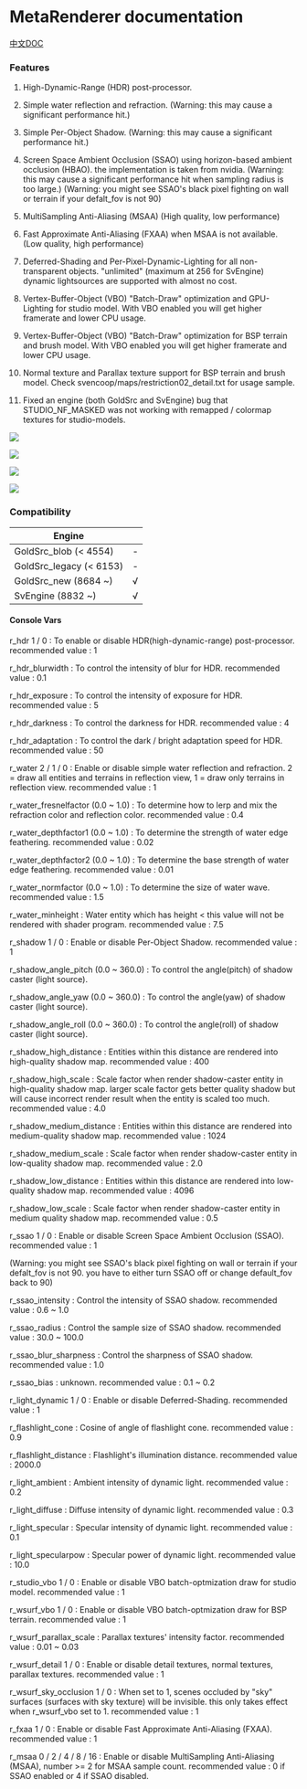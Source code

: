 # MetaRenderer documentation

[中文DOC](RendererCN.md)

### Features

1. High-Dynamic-Range (HDR) post-processor.

2. Simple water reflection and refraction. (Warning: this may cause a significant performance hit.)

3. Simple Per-Object Shadow. (Warning: this may cause a significant performance hit.)

4. Screen Space Ambient Occlusion (SSAO) using horizon-based ambient occlusion (HBAO). the implementation is taken from nvidia. (Warning: this may cause a significant performance hit when sampling radius is too large.) (Warning: you might see SSAO's black pixel fighting on wall or terrain if your defalt_fov is not 90)

5. MultiSampling Anti-Aliasing (MSAA) (High quality, low performance)

6. Fast Approximate Anti-Aliasing (FXAA) when MSAA is not available. (Low quality, high performance)

7. Deferred-Shading and Per-Pixel-Dynamic-Lighting for all non-transparent objects. "unlimited" (maximum at 256 for SvEngine) dynamic lightsources are supported with almost no cost.

9. Vertex-Buffer-Object (VBO) "Batch-Draw" optimization and GPU-Lighting for studio model. With VBO enabled you will get higher framerate and lower CPU usage.

10. Vertex-Buffer-Object (VBO) "Batch-Draw" optimization for BSP terrain and brush model. With VBO enabled you will get higher framerate and lower CPU usage.

11. Normal texture and Parallax texture support for BSP terrain and brush model. Check svencoop/maps/restriction02_detail.txt for usage sample.

12. Fixed an engine (both GoldSrc and SvEngine) bug that STUDIO_NF_MASKED was not working with remapped / colormap textures for studio-models.

![](/img/2.png)

![](/img/3.png)

![](/img/4.png)

![](/img/5.png)

### Compatibility

|        Engine            |      |
|        ----              | ---- |
| GoldSrc_blob   (< 4554)  | -    |
| GoldSrc_legacy (< 6153)  | -    |
| GoldSrc_new    (8684 ~)  | √    |
| SvEngine       (8832 ~)  | √    |

#### Console Vars

r_hdr 1 / 0 : To enable or disable HDR(high-dynamic-range) post-processor. recommended value : 1

r_hdr_blurwidth : To control the intensity of blur for HDR. recommended value : 0.1

r_hdr_exposure : To control the intensity of exposure for HDR. recommended value : 5

r_hdr_darkness : To control the darkness for HDR. recommended value : 4

r_hdr_adaptation : To control the dark / bright adaptation speed for HDR. recommended value : 50

r_water 2 / 1 / 0 : Enable or disable simple water reflection and refraction. 2 = draw all entities and terrains in reflection view, 1 = draw only terrains in reflection view. recommended value : 1

r_water_fresnelfactor (0.0 ~ 1.0) : To determine how to lerp and mix the refraction color and reflection color. recommended value : 0.4

r_water_depthfactor1 (0.0 ~ 1.0) : To determine the strength of water edge feathering. recommended value : 0.02

r_water_depthfactor2 (0.0 ~ 1.0) : To determine the base strength of water edge feathering. recommended value : 0.01

r_water_normfactor (0.0 ~ 1.0) : To determine the size of water wave. recommended value : 1.5

r_water_minheight : Water entity which has height < this value will not be rendered with shader program. recommended value : 7.5

r_shadow 1 / 0 : Enable or disable Per-Object Shadow. recommended value : 1

r_shadow_angle_pitch (0.0 ~ 360.0) : To control the angle(pitch) of shadow caster (light source).

r_shadow_angle_yaw (0.0 ~ 360.0) : To control the angle(yaw) of shadow caster (light source).

r_shadow_angle_roll (0.0 ~ 360.0) : To control the angle(roll) of shadow caster (light source).

r_shadow_high_distance : Entities within this distance are rendered into high-quality shadow map. recommended value : 400

r_shadow_high_scale : Scale factor when render shadow-caster entity in high-quality shadow map. larger scale factor gets better quality shadow but will cause incorrect render result when the entity is scaled too much. recommended value : 4.0

r_shadow_medium_distance : Entities within this distance are rendered into medium-quality shadow map. recommended value : 1024

r_shadow_medium_scale : Scale factor when render shadow-caster entity in low-quality shadow map. recommended value : 2.0

r_shadow_low_distance : Entities within this distance are rendered into low-quality shadow map. recommended value : 4096

r_shadow_low_scale : Scale factor when render shadow-caster entity in medium quality shadow map. recommended value : 0.5

r_ssao 1 / 0 : Enable or disable Screen Space Ambient Occlusion (SSAO). recommended value : 1

(Warning: you might see SSAO's black pixel fighting on wall or terrain if your defalt_fov is not 90. you have to either turn SSAO off or change default_fov back to 90)

r_ssao_intensity : Control the intensity of SSAO shadow. recommended value : 0.6 ~ 1.0

r_ssao_radius : Control the sample size of SSAO shadow. recommended value : 30.0 ~ 100.0

r_ssao_blur_sharpness : Control the sharpness of SSAO shadow. recommended value : 1.0

r_ssao_bias : unknown. recommended value : 0.1 ~ 0.2

r_light_dynamic 1 / 0 : Enable or disable Deferred-Shading. recommended value : 1

r_flashlight_cone : Cosine of angle of flashlight cone. recommended value : 0.9

r_flashlight_distance : Flashlight's illumination distance. recommended value : 2000.0

r_light_ambient : Ambient intensity of dynamic light. recommended value : 0.2

r_light_diffuse : Diffuse intensity of dynamic light. recommended value : 0.3

r_light_specular : Specular intensity of dynamic light. recommended value : 0.1

r_light_specularpow : Specular power of dynamic light. recommended value : 10.0

r_studio_vbo 1 / 0 : Enable or disable VBO batch-optmization draw for studio model. recommended value : 1

r_wsurf_vbo 1 / 0 : Enable or disable VBO batch-optmization draw for BSP terrain. recommended value : 1

r_wsurf_parallax_scale : Parallax textures' intensity factor. recommended value : 0.01 ~ 0.03

r_wsurf_detail 1 / 0 : Enable or disable detail textures, normal textures, parallax textures. recommended value : 1

r_wsurf_sky_occlusion 1 / 0 : When set to 1, scenes occluded by "sky" surfaces (surfaces with sky texture) will be invisible. this only takes effect when r_wsurf_vbo set to 1. recommended value : 1

r_fxaa 1 / 0 : Enable or disable Fast Approximate Anti-Aliasing (FXAA). recommended value : 1

r_msaa 0 / 2 / 4 / 8 / 16 : Enable or disable MultiSampling Anti-Aliasing (MSAA), number >= 2 for MSAA sample count. recommended value : 0 if SSAO enabled or 4 if SSAO disabled.

